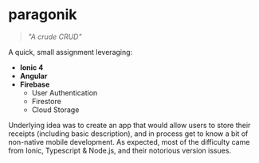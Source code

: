 # paragonik
> *"A crude CRUD"*

A quick, small assignment leveraging:
* __Ionic 4__ 
* __Angular__
* __Firebase__
  * User Authentication
  * Firestore
  * Cloud Storage

Underlying idea was to create an app that would allow users to store their receipts (including basic description), and in process get to know a bit of <br> non-native mobile development.
As expected, most of the difficulty came from Ionic, Typescript & Node.js, and their notorious version issues. 
